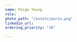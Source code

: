 ```yaml
---
name: Paige Yeung
role: 
photo_path: "/assets/parin.png"
linkedin_url: 
ordering_priority: "10"

---
```

